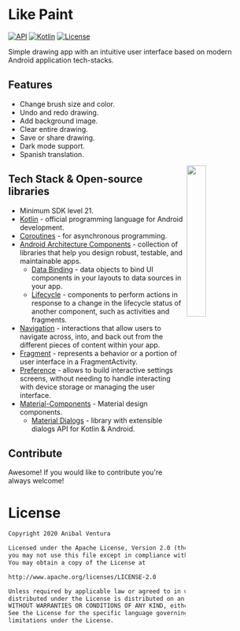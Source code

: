 # Like Paint
[![API](https://img.shields.io/badge/API-21%2B-brightgreen.svg?style=flat)](https://android-arsenal.com/api?level=21)
[![Kotlin](https://img.shields.io/badge/Kotlin-1.4.10-blue.svg)](https://kotlinlang.org)
[![License](https://img.shields.io/badge/License-Apache%202.0-blue.svg)](https://opensource.org/licenses/Apache-2.0)

Simple drawing app with an intuitive user interface based on modern Android application tech-stacks.

<!-- <a href="https://play.google.com/store/apps/details?id=com.anibalventura.likepaint"><img src="https://play.google.com/intl/en_us/badges/images/generic/en_badge_web_generic.png" height="75"></a> -->

## Features
* Change brush size and color.
* Undo and redo drawing.
* Add background image.
* Clear entire drawing.
* Save or share drawing.
* Dark mode support.
* Spanish translation.

<img src="images/app.gif" align="right" width="28%"/>

## Tech Stack & Open-source libraries
* Minimum SDK level 21.
* [Kotlin](https://kotlinlang.org/) - official programming language for Android development.
* [Coroutines](https://kotlinlang.org/docs/reference/coroutines-overview.html) - for asynchronous programming.
* [Android Architecture Components](https://developer.android.com/topic/libraries/architecture) - collection of libraries that help you design robust, testable, and maintainable apps.
  - [Data Binding](https://developer.android.com/topic/libraries/data-binding) - data objects to bind UI components in your layouts to data sources in your app.
  - [Lifecycle](https://developer.android.com/topic/libraries/architecture/lifecycle) - components to perform actions in response to a change in the lifecycle status of another component, such as activities and fragments.
* [Navigation](https://developer.android.com/guide/navigation) - interactions that allow users to navigate across, into, and back out from the different pieces of content within your app.
* [Fragment](https://developer.android.com/guide/components/fragments) - represents a behavior or a portion of user interface in a FragmentActivity.
* [Preference](https://developer.android.com/reference/androidx/preference/package-summary) - allows to build interactive settings screens, without needing to handle interacting with device storage or managing the user interface.
* [Material-Components](https://github.com/material-components/material-components-android) - Material design components.
  - [Material Dialogs](https://github.com/afollestad/material-dialogs) - library with extensible dialogs API for Kotlin & Android.

## Contribute
Awesome! If you would like to contribute you're always welcome!

# License
```xml
Copyright 2020 Anibal Ventura

Licensed under the Apache License, Version 2.0 (the "License");
you may not use this file except in compliance with the License.
You may obtain a copy of the License at

http://www.apache.org/licenses/LICENSE-2.0

Unless required by applicable law or agreed to in writing, software
distributed under the License is distributed on an "AS IS" BASIS,
WITHOUT WARRANTIES OR CONDITIONS OF ANY KIND, either express or implied.
See the License for the specific language governing permissions and
limitations under the License.
```
